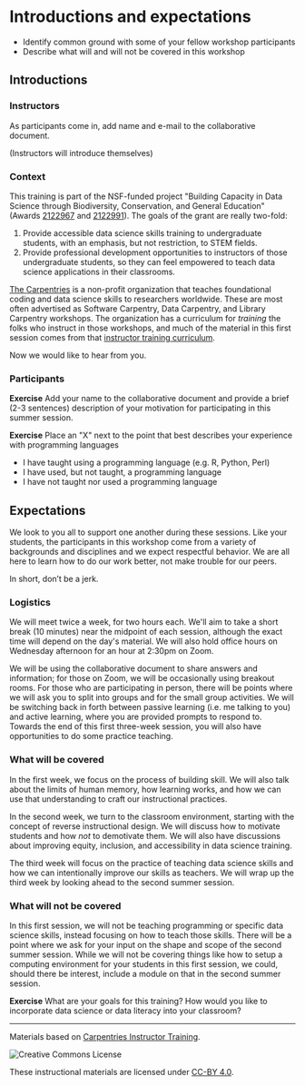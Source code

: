 # Introductions and expectations
 
+ Identify common ground with some of your fellow workshop participants
+ Describe what will and will not be covered in this workshop

## Introductions

### Instructors

As participants come in, add name and e-mail to the collaborative document.

(Instructors will introduce themselves)

### Context

This training is part of the NSF-funded project "Building Capacity in Data 
Science through Biodiversity, Conservation, and General Education" (Awards 
[2122967](https://www.nsf.gov/awardsearch/showAward?AWD_ID=2122967) 
and [2122991](https://www.nsf.gov/awardsearch/showAward?AWD_ID=2122991)). The 
goals of the grant are really two-fold:

1. Provide accessible data science skills training to undergraduate students, 
with an emphasis, but not restriction, to STEM fields.
2. Provide professional development opportunities to instructors of those 
undergraduate students, so they can feel empowered to teach data science 
applications in their classrooms.

[The Carpentries](https://carpentries.org/) is a non-profit organization that 
teaches foundational coding and data science skills to researchers worldwide. 
These are most often advertised as Software Carpentry, Data Carpentry, and 
Library Carpentry workshops. The organization has a curriculum for _training_ 
the folks who instruct in those workshops, and much of the material in this 
first session comes from that 
[instructor training curriculum](https://carpentries.github.io/instructor-training/). 

Now we would like to hear from you.

### Participants

**Exercise** Add your name to the collaborative document and provide a brief 
(2-3 sentences) description of your motivation for participating in this summer 
session.

**Exercise** Place an "X" next to the point that best describes your experience 
with programming languages

+ I have taught using a programming language (e.g. R, Python, Perl)
+ I have used, but not taught, a programming language
+ I have not taught nor used a programming language

## Expectations

We look to you all to support one another during these sessions. Like your 
students, the participants in this workshop come from a variety of backgrounds 
and disciplines and we expect respectful behavior. We are all here to learn how 
to do our work better, not make trouble for our peers.

In short, don’t be a jerk.

### Logistics

We will meet twice a week, for two hours each. We'll aim to take a short break 
(10 minutes) near the midpoint of each session, although the exact time will 
depend on the day's material. We will also hold office hours on Wednesday 
afternoon for an hour at 2:30pm on Zoom.

We will be using the collaborative document to share answers and information; 
for those on Zoom, we will be occasionally using breakout rooms. For those who 
are participating in person, there will be points where we will ask you to 
split into groups and for the small group activities. We will be switching back 
in forth between passive learning (i.e. me talking to you) and active learning, 
where you are provided prompts to respond to. Towards the end of this first 
three-week session, you will also have opportunities to do some practice 
teaching.

### What will be covered

In the first week, we focus on the process of building skill. We will also talk 
about the limits of human memory, how learning works, and how we can use that 
understanding to craft our instructional practices.

In the second week, we turn to the classroom environment, starting with the 
concept of reverse instructional design. We will discuss how to motivate 
students and how _not_ to demotivate them. We will also have discussions about 
improving equity, inclusion, and accessibility in data science training.

The third week will focus on the practice of teaching data science skills and 
how we can intentionally improve our skills as teachers. We will wrap up the 
third week by looking ahead to the second summer session.

### What will not be covered

In this first session, we will not be teaching programming or specific data 
science skills, instead focusing on how to teach those skills. There will be a 
point where we ask for your input on the shape and scope of the second summer 
session. While we will not be covering things like how to setup a computing 
environment for your students in this first session, we could, should there be 
interest, include a module on that in the second summer session.

**Exercise** What are your goals for this training? How would you like to 
incorporate data science or data literacy into your classroom?

***

Materials based on [Carpentries Instructor Training](https://carpentries.github.io/instructor-training/).

<img alt="Creative Commons License" style="border-width:0" src="https://i.creativecommons.org/l/by/4.0/88x31.png" />

These instructional materials are licensed under [CC-BY 4.0](https://creativecommons.org/licenses/by/4.0/).
